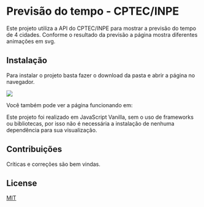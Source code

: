 # Previsão do tempo - CPTEC/INPE

Este projeto utiliza a API do CPTEC/INPE para mostrar a previsão do tempo de 4 cidades. Conforme o resultado da previsão a página mostra diferentes animações em svg. 

## Instalação

Para instalar o projeto basta fazer o download da pasta e abrir a página no navegador. 

<div style="align=center">  

[![](http://img.youtube.com/vi/VDKNY_3-qcU/0.jpg)](http://www.youtube.com/watch?v=VDKNY_3-qcU "")

</div>

Você também pode ver a página funcionando em:



Este projeto foi realizado em JavaScript Vanilla, sem o uso de frameworks ou bibliotecas, por isso não é necessária a instalação de nenhuma dependência para sua visualização. 

## Contribuições
Críticas e correções são bem vindas. 

## License
[MIT](https://choosealicense.com/licenses/mit/)
